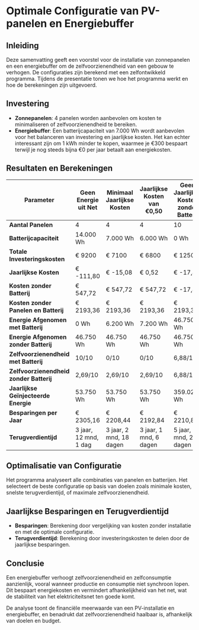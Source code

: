# Optimale Configuratie van PV-panelen en Energiebuffer

## Inleiding

Deze samenvatting geeft een voorstel voor de installatie van zonnepanelen en een energiebuffer om de zelfvoorzienendheid van een gebouw te verhogen. De configuraties zijn berekend met een zelfontwikkeld programma. Tijdens de presentatie tonen we hoe het programma werkt en hoe de berekeningen zijn uitgevoerd.

## Investering

- **Zonnepanelen**: 4 panelen worden aanbevolen om kosten te minimaliseren of zelfvoorzienendheid te bereiken.
- **Energiebuffer**: Een batterijcapaciteit van 7.000 Wh wordt aanbevolen voor het balanceren van investering en jaarlijkse kosten. Het kan echter interessant zijn om 1 kWh minder te kopen, waarmee je €300 bespaart terwijl je nog steeds bijna €0 per jaar betaalt aan energiekosten.

## Resultaten en Berekeningen

| Parameter                                | Geen Energie uit Net | Minimaal Jaarlijkse Kosten | Jaarlijkse Kosten van €0,50 | Geen Jaarlijkse Kosten zonder Batterij |
|------------------------------------------|----------------------|---------------------------|-----------------------------|-----------------------------------------|
| **Aantal Panelen**                       | 4                    | 4                         | 4                           | 10                                      |
| **Batterijcapaciteit**                   | 14.000 Wh            | 7.000 Wh                  | 6.000 Wh                    | 0 Wh                                    |
| **Totale Investeringskosten**            | € 9200               | € 7100                    | € 6800                      | € 12500                                 |
| **Jaarlijkse Kosten**                    | € -111,80            | € -15,08                  | € 0,52                      | € -17,47                                |
| **Kosten zonder Batterij**               | € 547,72             | € 547,72                  | € 547,72                    | € -17,47                                |
| **Kosten zonder Panelen en Batterij**    | € 2193,36            | € 2193,36                 | € 2193,36                   | € 2193,36                               |
| **Energie Afgenomen met Batterij**       | 0 Wh                 | 6.200 Wh                  | 7.200 Wh                    | 46.750 Wh                               |
| **Energie Afgenomen zonder Batterij**    | 46.750 Wh            | 46.750 Wh                 | 46.750 Wh                   | 46.750 Wh                               |
| **Zelfvoorzienendheid met Batterij**     | 10/10                | 0/10                      | 0/10                        | 6,88/10                                 |
| **Zelfvoorzienendheid zonder Batterij**  | 2,69/10              | 2,69/10                   | 2,69/10                     | 6,88/10                                 |
| **Jaarlijkse Geïnjecteerde Energie**     | 53.750 Wh            | 53.750 Wh                 | 53.750 Wh                   | 359.025 Wh                              |
| **Besparingen per Jaar**                 | € 2305,16            | € 2208,44                 | € 2192,84                   | € 2210,83                               |
| **Terugverdientijd**                     | 3 jaar, 12 mnd, 1 dag| 3 jaar, 2 mnd, 18 dagen   | 3 jaar, 1 mnd, 6 dagen      | 5 jaar, 7 mnd, 28 dagen                 |

## Optimalisatie van Configuratie

Het programma analyseert alle combinaties van panelen en batterijen. Het selecteert de beste configuratie op basis van doelen zoals minimale kosten, snelste terugverdientijd, of maximale zelfvoorzienendheid.

## Jaarlijkse Besparingen en Terugverdientijd

- **Besparingen**: Berekening door vergelijking van kosten zonder installatie en met de optimale configuratie.
- **Terugverdientijd**: Berekening door investeringskosten te delen door de jaarlijkse besparingen.


## Conclusie

Een energiebuffer verhoogt zelfvoorzienendheid en zelfconsumptie aanzienlijk, vooral wanneer productie en consumptie niet synchroon lopen. Dit bespaart energiekosten en vermindert afhankelijkheid van het net, wat de stabiliteit van het elektriciteitsnet ten goede komt.

De analyse toont de financiële meerwaarde van een PV-installatie en energiebuffer, en benadrukt dat zelfvoorzienendheid haalbaar is, afhankelijk van doelen en budget.

